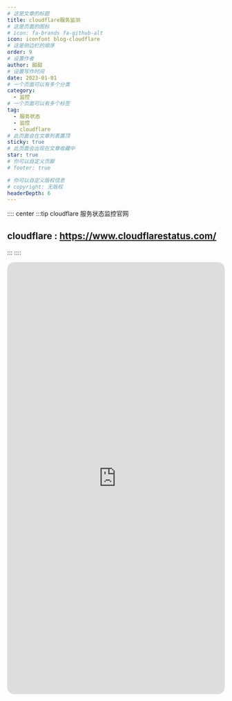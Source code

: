 ```yaml
---
# 这是文章的标题
title: cloudflare服务监测
# 这是页面的图标
# icon: fa-brands fa-github-alt
icon: iconfont blog-cloudflare
# 这是侧边栏的顺序
order: 9
# 设置作者
author: 甜甜
# 设置写作时间
date: 2023-01-01
# 一个页面可以有多个分类
category:
  - 监控
# 一个页面可以有多个标签
tag:
  - 服务状态
  - 监控
  - cloudflare
# 此页面会在文章列表置顶
sticky: true
# 此页面会出现在文章收藏中
star: true
# 你可以自定义页脚
# footer: true

# 你可以自定义版权信息
# copyright: 无版权
headerDepth: 6
---
```


<!-- 你可以通过设置页面的 Frontmatter，在页面禁用功能与布局。 -->

<!-- more -->

:::: center
:::tip cloudflare 服务状态监控官网

## cloudflare : **https://www.cloudflarestatus.com/**

:::
::::

<iframe src="https://www.cloudflarestatus.com/" name="iframe_a" scrolling="yes" frameborder="0" width="100%" height="1000px" style="border-radius: 16px;"></iframe>